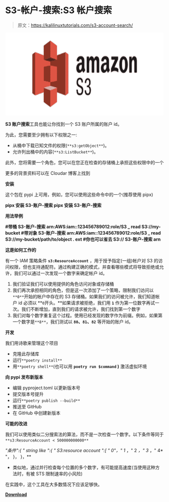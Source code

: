 # S3-帐户-搜索:S3 帐户搜索

> 原文：<https://kalilinuxtutorials.com/s3-account-search/>

[![S3-Account-Search : S3 Account Search](img/5804edc25be8aeb65a1eeefdccea41d5.png "S3-Account-Search : S3 Account Search")](https://1.bp.blogspot.com/-FdFRaeI9K6k/YOW8AVDnlcI/AAAAAAAAJ54/Elap_65pP9ItmDT733hZVovWGMShORSMwCLcBGAsYHQ/s728/S3-Account-Search%25281%2529.png)

**S3 账户搜索**工具也能让你找到一个 S3 账户所属的账户 id。

为此，您需要至少拥有以下权限之一:

*   从桶中下载已知文件的权限(`**s3:getObject**`)。
*   允许列出桶中的内容(`**s3:ListBucket**`)。

此外，您将需要一个角色，您可以在您正在检查的存储桶上承担这些权限中的一个

更多的背景资料可以在 Cloudar 博客上找到

**安装**

这个包在 pypi 上可用，例如，您可以使用这些命令中的一个(推荐使用 pipx)

**pipx 安装 S3-账户-搜索
pipx 安装 S3-账户-搜索**

**用法举例**

**#带桶
S3-账户-搜索 arn:AWS:iam::123456789012:role/S3 _ read S3://my-bucket
#带对象
S3-账户-搜索 arn:AWS:iam::123456789012:role/S3 _ read S3://my-bucket/path/to/object . ext
#你也可以省去 S3://
S3-账户-搜索 arn**

**这是如何工作的**

有一个 IAM 策略条件 **`s3:ResourceAccount`** ，用于授予指定(一组)帐户对 S3 的访问权限，但也支持通配符。通过构建正确的模式，并查看哪些模式将导致拒绝或允许，我们可以通过一次发现一个数字来确定帐户 id。

1.  我们验证我们可以使用提供的角色访问对象或存储桶
2.  我们再次承担相同的角色，但是这一次添加了一个策略，限制我们访问以`**0**`开始的帐户中存在的 S3 存储桶。如果我们的访问被允许，我们知道帐户 id 必须以 **`0`开头。**如果请求被拒绝，我们用 **`1`** 作为第一位数字再试一次。我们不断增加，直到我们的请求被允许，我们找到第一个数字
3.  我们对每个数字重复这个过程。使用已经发现的数字作为前缀。例如，如果第一个数字是`**8**`，我们测试以 **`80`、`81`、`82`** 等开始的账户 id。

**开发**

我们用诗歌来管理这个项目

*   克隆此存储库
*   运行`**poetry install**`
*   用`**poetry shell**`(也可以用 **`poetry run $command` )** 激活虚拟环境

**向 pypi 发布新版本**

*   编辑 pyproject.toml 以更新版本号
*   提交版本号提升
*   运行`**poetry publish --build**`
*   推送至 GitHub
*   在 GitHub 中创建新版本

**可能的改进**

我们可以使用类似二分搜索法的算法，而不是一次检查一个数字。以下条件等同于`**s3:ResourceAccount < 500000000000**`

**"条件":{
" string like ":{ " S3:resource account ":[
" 0*"，" 1* ，" 2 *，" 3* ，" 4* "，
}，
}，**

*   类似地，通过并行检查每个位置的多个数字，有可能提高速度(当使用这种方法时，有被 STS 限制速率的小风险)

在实践中，这个工具在大多数情况下应该足够快。

[**Download**](https://github.com/WeAreCloudar/s3-account-search)
